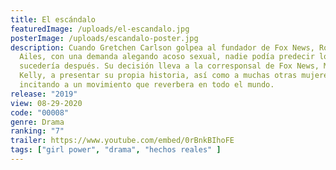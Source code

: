 ```yaml
---
title: El escándalo
featuredImage: /uploads/el-escandalo.jpg
posterImage: /uploads/escandalo-poster.jpg
description: Cuando Gretchen Carlson golpea al fundador de Fox News, Roger
  Ailes, con una demanda alegando acoso sexual, nadie podía predecir lo que
  sucedería después. Su decisión lleva a la corresponsal de Fox News, Megyn
  Kelly, a presentar su propia historia, así como a muchas otras mujeres,
  incitando a un movimiento que reverbera en todo el mundo.
release: "2019"
view: 08-29-2020
code: "00008"
genre: Drama
ranking: "7"
trailer: https://www.youtube.com/embed/0rBnkBIhoFE
tags: ["girl power", "drama", "hechos reales" ]
---
```

